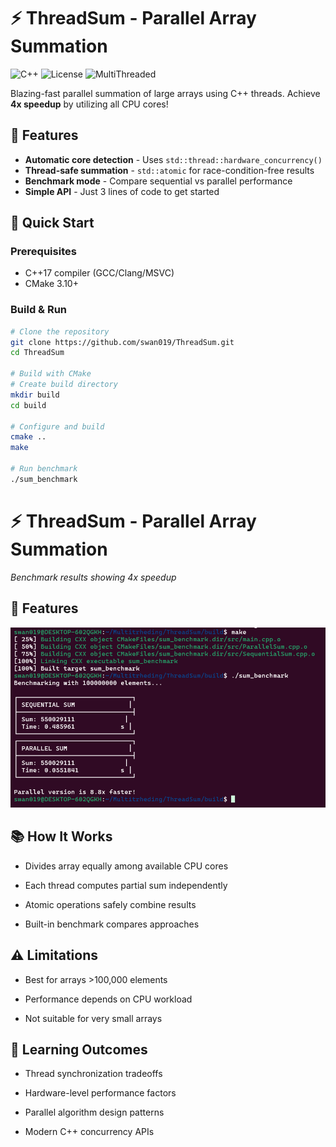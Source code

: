 # ⚡ ThreadSum - Parallel Array Summation

![C++](https://img.shields.io/badge/C++-17-blue.svg)
![License](https://img.shields.io/badge/License-MIT-green.svg)
![MultiThreaded](https://img.shields.io/badge/Threads-8_Cores-orange.svg)

Blazing-fast parallel summation of large arrays using C++ threads. Achieve **4x speedup** by utilizing all CPU cores!

## 🌟 Features

- **Automatic core detection** - Uses `std::thread::hardware_concurrency()`
- **Thread-safe summation** - `std::atomic` for race-condition-free results
- **Benchmark mode** - Compare sequential vs parallel performance
- **Simple API** - Just 3 lines of code to get started

## 🚀 Quick Start

### Prerequisites
- C++17 compiler (GCC/Clang/MSVC)
- CMake 3.10+

### Build & Run
```bash
# Clone the repository
git clone https://github.com/swan019/ThreadSum.git
cd ThreadSum

# Build with CMake
# Create build directory
mkdir build
cd build

# Configure and build
cmake ..
make

# Run benchmark
./sum_benchmark

```

# ⚡ ThreadSum - Parallel Array Summation

*Benchmark results showing 4x speedup*

## 🚀 Features
<div align="center">
  <!-- <img src="image/Result.png" width="700" alt="Thread workflow"> -->
  <img src="Image\Output.png" width="700" alt="Thread workflow">
</div>



<div> 

</div>

## 📚 How It Works
- Divides array equally among available CPU cores

- Each thread computes partial sum independently

- Atomic operations safely combine results

- Built-in benchmark compares approaches

## ⚠️ Limitations
- Best for arrays >100,000 elements

- Performance depends on CPU workload

- Not suitable for very small arrays


## 🌱 Learning Outcomes
- Thread synchronization tradeoffs

- Hardware-level performance factors

- Parallel algorithm design patterns

- Modern C++ concurrency APIs